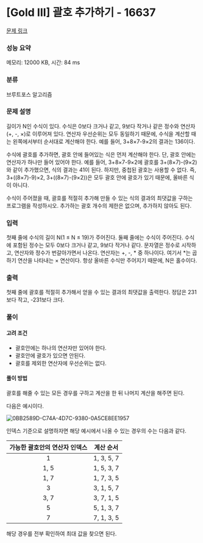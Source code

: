 # [Gold III] 괄호 추가하기 - 16637

[문제 링크](https://www.acmicpc.net/problem/16637) 

### 성능 요약

메모리: 12000 KB, 시간: 84 ms

### 분류

브루트포스 알고리즘

### 문제 설명
길이가 N인 수식이 있다. 수식은 0보다 크거나 같고, 9보다 작거나 같은 정수와 연산자(+, -, ×)로 이루어져 있다. 연산자 우선순위는 모두 동일하기 때문에, 수식을 계산할 때는 왼쪽에서부터 순서대로 계산해야 한다. 예를 들어, 3+8×7-9×2의 결과는 136이다.

수식에 괄호를 추가하면, 괄호 안에 들어있는 식은 먼저 계산해야 한다. 단, 괄호 안에는 연산자가 하나만 들어 있어야 한다. 예를 들어, 3+8×7-9×2에 괄호를 3+(8×7)-(9×2)와 같이 추가했으면, 식의 결과는 41이 된다. 하지만, 중첩된 괄호는 사용할 수 없다. 즉, 3+((8×7)-9)×2, 3+((8×7)-(9×2))은 모두 괄호 안에 괄호가 있기 때문에, 올바른 식이 아니다.

수식이 주어졌을 때, 괄호를 적절히 추가해 만들 수 있는 식의 결과의 최댓값을 구하는 프로그램을 작성하시오. 추가하는 괄호 개수의 제한은 없으며, 추가하지 않아도 된다.

### 입력 

첫째 줄에 수식의 길이 N(1 ≤ N ≤ 19)가 주어진다. 둘째 줄에는 수식이 주어진다. 수식에 포함된 정수는 모두 0보다 크거나 같고, 9보다 작거나 같다. 문자열은 정수로 시작하고, 연산자와 정수가 번갈아가면서 나온다. 연산자는 +, -, * 중 하나이다. 여기서 *는 곱하기 연산을 나타내는 × 연산이다. 항상 올바른 수식만 주어지기 때문에, N은 홀수이다.

### 출력 

첫째 줄에 괄호를 적절히 추가해서 얻을 수 있는 결과의 최댓값을 출력한다. 정답은 231보다 작고, -231보다 크다.
 
### 풀이

#### 고려 조건
- 괄호안에는 하나의 연산자만 있어야 한다.
- 괄호안에 괄호가 있으면 안된다.
- 괄호를 제외한 연산자에 우선순위는 없다.

#### 풀이 방법
괄호를 해줄 수 있는 모든 경우를 구하고 계산을 한 뒤 나머지 계산을 해주면 된다.

다음은 예시이다.

![0BB2589D-C74A-4D7C-9380-0A5CE8EE1957](https://user-images.githubusercontent.com/88186460/222376478-2f675af1-8977-42a1-8456-4345dbf40d5f.jpg)

인덱스 기준으로 설명하자면 해당 예시에서 나올 수 있는 경우의 수는 다음과 같다.

|가능한 괄호안의 연산자 인덱스|계산 순서|
|:---:|:---:|
|1|1, 3, 5, 7|
|1, 5|1, 5, 3, 7|
|1, 7|1, 7, 3, 5|
|3|3, 1, 5, 7|
|3, 7|3, 7, 1, 5|
|5|5, 1, 3, 7|
|7|7, 1, 3, 5|

해당 경우를 전부 확인하여 최대 값을 찾으면 된다.
